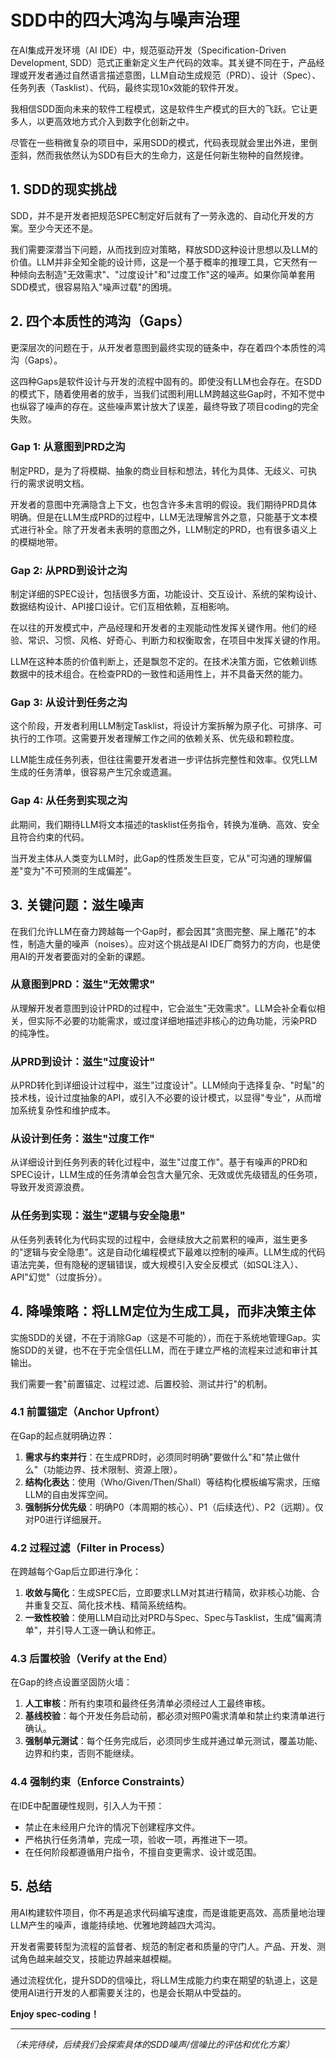 # SDD中的四大鸿沟与噪声治理

在AI集成开发环境（AI IDE）中，规范驱动开发（Specification-Driven Development, SDD）范式正重新定义生产代码的效率。其关键不同在于，产品经理或开发者通过自然语言描述意图，LLM自动生成规范（PRD）、设计（Spec）、任务列表（Tasklist）、代码，最终实现10x效能的软件开发。

我相信SDD面向未来的软件工程模式，这是软件生产模式的巨大的飞跃。它让更多人，以更高效地方式介入到数字化创新之中。

尽管在一些稍微复杂的项目中，采用SDD的模式，代码表现就会里出外进，里倒歪斜，然而我依然认为SDD有巨大的生命力，这是任何新生物种的自然规律。

## 1. SDD的现实挑战

SDD，并不是开发者把规范SPEC制定好后就有了一劳永逸的、自动化开发的方案。至少今天还不是。

我们需要深潜当下问题，从而找到应对策略，释放SDD这种设计思想以及LLM的价值。LLM并非全知全能的设计师，这是一个基于概率的推理工具，它天然有一种倾向去制造"无效需求"、"过度设计"和"过度工作"这的噪声。如果你简单套用SDD模式，很容易陷入"噪声过载"的困境。

## 2. 四个本质性的鸿沟（Gaps）

更深层次的问题在于，从开发者意图到最终实现的链条中，存在着四个本质性的鸿沟（Gaps）。

这四种Gaps是软件设计与开发的流程中固有的。即使没有LLM也会存在。在SDD的模式下，随着使用者的放手，当我们试图利用LLM跨越这些Gap时，不知不觉中也纵容了噪声的存在。这些噪声累计放大了误差，最终导致了项目coding的完全失败。

### Gap 1: 从意图到PRD之沟

制定PRD，是为了将模糊、抽象的商业目标和想法，转化为具体、无歧义、可执行的需求说明文档。

开发者的意图中充满隐含上下文，也包含许多未言明的假设。我们期待PRD具体明确。但是在LLM生成PRD的过程中，LLM无法理解言外之意，只能基于文本模式进行补全。除了开发者未表明的意图之外，LLM制定的PRD，也有很多语义上的模糊地带。

### Gap 2: 从PRD到设计之沟

制定详细的SPEC设计，包括很多方面，功能设计、交互设计、系统的架构设计、数据结构设计、API接口设计。它们互相依赖，互相影响。

在以往的开发模式中，产品经理和开发者的主观能动性发挥关键作用。他们的经验、常识、习惯、风格、好奇心、判断力和权衡取舍，在项目中发挥关键的作用。

LLM在这种本质的价值判断上，还是飘忽不定的。在技术决策方面，它依赖训练数据中的技术组合。在检查PRD的一致性和适用性上，并不具备天然的能力。

### Gap 3: 从设计到任务之沟

这个阶段，开发者利用LLM制定Tasklist，将设计方案拆解为原子化、可排序、可执行的工作项。这需要开发者理解工作之间的依赖关系、优先级和颗粒度。

LLM能生成任务列表，但往往需要开发者进一步评估拆完整性和效率。仅凭LLM生成的任务清单，很容易产生冗余或遗漏。

### Gap 4: 从任务到实现之沟

此期间，我们期待LLM将文本描述的tasklist任务指令，转换为准确、高效、安全且符合约束的代码。

当开发主体从人类变为LLM时，此Gap的性质发生巨变，它从"可沟通的理解偏差"变为"不可预测的生成偏差"。

## 3. 关键问题：滋生噪声

在我们允许LLM在奋力跨越每一个Gap时，都会因其"贪图完整、屎上雕花"的本性，制造大量的噪声（noises）。应对这个挑战是AI IDE厂商努力的方向，也是使用AI的开发者要面对的全新的课题。

### 从意图到PRD：滋生"无效需求"

从理解开发者意图到设计PRD的过程中，它会滋生"无效需求"。LLM会补全看似相关，但实际不必要的功能需求，或过度详细地描述非核心的边角功能，污染PRD的纯净性。

### 从PRD到设计：滋生"过度设计"

从PRD转化到详细设计过程中，滋生"过度设计"。LLM倾向于选择复杂、"时髦"的技术栈，设计过度抽象的API，或引入不必要的设计模式，以显得"专业"，从而增加系统复杂性和维护成本。

### 从设计到任务：滋生"过度工作"

从详细设计到任务列表的转化过程中，滋生"过度工作"。基于有噪声的PRD和SPEC设计，LLM生成的任务清单会包含大量冗余、无效或优先级错乱的任务项，导致开发资源浪费。

### 从任务到实现：滋生"逻辑与安全隐患"

从任务列表转化为代码实现的过程中，会继续放大之前累积的噪声，滋生更多的"逻辑与安全隐患"。这是自动化编程模式下最难以控制的噪声。LLM生成的代码语法完美，但有隐秘的逻辑错误，或大规模引入安全反模式（如SQL注入）、API"幻觉"（过度拆分）。

## 4. 降噪策略：将LLM定位为生成工具，而非决策主体

实施SDD的关键，不在于消除Gap（这是不可能的），而在于系统地管理Gap。实施SDD的关键，也不在于完全信任LLM，而在于建立严格的流程来过滤和审计其输出。

我们需要一套"前置锚定、过程过滤、后置校验、测试并行"的机制。

### 4.1 前置锚定（Anchor Upfront）

在Gap的起点就明确边界：

1. **需求与约束并行**：在生成PRD时，必须同时明确"要做什么"和"禁止做什么"（功能边界、技术限制、资源上限）。
2. **结构化表达**：使用（Who/Given/Then/Shall）等结构化模板编写需求，压缩LLM的自由发挥空间。
3. **强制拆分优先级**：明确P0（本周期的核心）、P1（后续迭代）、P2（远期）。仅对P0进行详细展开。

### 4.2 过程过滤（Filter in Process）

在跨越每个Gap后立即进行净化：

1. **收敛与简化**：生成SPEC后，立即要求LLM对其进行精简，砍非核心功能、合并重复交互、简化技术栈、精简系统结构。
2. **一致性校验**：使用LLM自动比对PRD与Spec、Spec与Tasklist，生成"偏离清单"，并引导人工逐一确认和修正。

### 4.3 后置校验（Verify at the End）

在Gap的终点设置坚固防火墙：

1. **人工审核**：所有约束项和最终任务清单必须经过人工最终审核。
2. **基线校验**：每个开发任务启动前，都必须对照P0需求清单和禁止约束清单进行确认。
3. **强制单元测试**：每个任务完成后，必须同步生成并通过单元测试，覆盖功能、边界和约束，否则不能继续。

### 4.4 强制约束（Enforce Constraints）

在IDE中配置硬性规则，引入人为干预：

- 禁止在未经用户允许的情况下创建程序文件。
- 严格执行任务清单，完成一项，验收一项，再推进下一项。
- 在任何阶段都遵循用户指令，不擅自变更需求、设计或范围。

## 5. 总结

用AI构建软件项目，你不再是追求代码编写速度，而是谁能更高效、高质量地治理LLM产生的噪声，谁能持续地、优雅地跨越四大鸿沟。

开发者需要转型为流程的监督者、规范的制定者和质量的守门人。产品、开发、测试角色越来越交叉，技能边界越来越模糊。

通过流程优化，提升SDD的信噪比，将LLM生成能力约束在期望的轨道上，这是使用AI进行开发的人都需要关注的，也是会长期从中受益的。

**Enjoy spec-coding！**

---

*（未完待续，后续我们会探索具体的SDD噪声/信噪比的评估和优化方案）*
